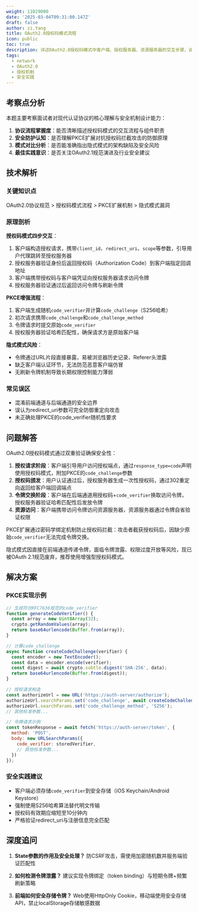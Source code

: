```yaml
---
weight: 11029000
date: '2025-03-04T09:31:00.147Z'
draft: false
author: zi.Yang
title: OAuth2.0授权码模式流程
icon: public
toc: true
description: 详述OAuth2.0授权码模式中客户端、授权服务器、资源服务器的交互步骤，说明PKCE扩展如何防范授权码拦截攻击，并分析隐式模式的安全风险。
tags:
  - network
  - OAuth2.0
  - 授权机制
  - 安全实践
---
```


## 考察点分析

本题主要考察面试者对现代认证协议的核心理解与安全机制设计能力：

1. **协议流程掌握度**：能否清晰描述授权码模式的交互流程与组件职责
2. **安全防护认知**：是否理解PKCE扩展对抗授权码拦截攻击的防御原理
3. **模式对比分析**：是否能准确指出隐式模式的架构缺陷及安全风险
4. **最佳实践意识**：是否关注OAuth2.1规范演进及行业安全建议

## 技术解析

### 关键知识点

OAuth2.0协议规范 > 授权码模式流程 > PKCE扩展机制 > 隐式模式漏洞

### 原理剖析

**授权码模式四步交互**：

1. 客户端构造授权请求，携带`client_id`、`redirect_uri`、`scope`等参数，引导用户代理跳转至授权服务器
2. 授权服务器验证身份后返回授权码（Authorization Code）到客户端指定回调地址
3. 客户端携带授权码与客户端凭证向授权服务器请求访问令牌
4. 授权服务器验证通过后返回访问令牌与刷新令牌

**PKCE增强流程**：

1. 客户端生成随机`code_verifier`并计算`code_challenge`（S256哈希）
2. 初次请求携带`code_challenge`和`code_challenge_method`
3. 令牌请求时提交原始`code_verifier`
4. 授权服务器验证哈希匹配性，确保请求方是原始客户端

**隐式模式风险**：

- 令牌通过URL片段直接暴露，易被浏览器历史记录、Referer头泄露
- 缺乏客户端认证环节，无法防范恶意客户端仿冒
- 无刷新令牌机制导致长期权限控制能力薄弱

### 常见误区

- 混淆前端通道与后端通道的安全边界
- 误认为redirect_uri参数可完全防御重定向攻击
- 未正确处理PKCE的code_verifier随机性要求

## 问题解答

OAuth2.0授权码模式通过双重验证确保安全性：

1. **授权请求阶段**：客户端引导用户访问授权端点，通过`response_type=code`声明使用授权码模式，附加PKCE的`code_challenge`参数
2. **授权码颁发**：用户认证通过后，授权服务器生成一次性授权码，通过302重定向返回给客户端回调端点
3. **令牌交换阶段**：客户端在后端通道用授权码+`code_verifier`换取访问令牌，授权服务器验证哈希匹配性后发放令牌
4. **资源访问**：客户端携带访问令牌访问资源服务器，资源服务器通过令牌自省验证权限

PKCE扩展通过密码学绑定机制防止授权码拦截：攻击者截获授权码后，因缺少原始`code_verifier`无法完成令牌交换。

隐式模式因直接在前端通道传递令牌，面临令牌泄露、权限过度开放等风险，现已被OAuth 2.1规范废弃，推荐使用增强型授权码模式。

## 解决方案

### PKCE实现示例

```javascript
// 生成符合RFC7636规范的code_verifier
function generateCodeVerifier() {
  const array = new Uint8Array(32);
  crypto.getRandomValues(array);
  return base64urlencode(Buffer.from(array));
}

// 计算code_challenge
async function createCodeChallenge(verifier) {
  const encoder = new TextEncoder();
  const data = encoder.encode(verifier);
  const digest = await crypto.subtle.digest('SHA-256', data);
  return base64urlencode(Buffer.from(digest));
}

// 授权请求构造
const authorizeUrl = new URL('https://auth-server/authorize');
authorizeUrl.searchParams.set('code_challenge', await createCodeChallenge(verifier));
authorizeUrl.searchParams.set('code_challenge_method', 'S256');
// 其他标准参数...

// 令牌请求示例
const tokenResponse = await fetch('https://auth-server/token', {
  method: 'POST',
  body: new URLSearchParams({
    code_verifier: storedVerifier,
    // 其他标准参数...
  })
});
```

### 安全实践建议

- 客户端必须存储`code_verifier`到安全存储（iOS Keychain/Android Keystore）
- 强制使用S256哈希算法替代明文传输
- 授权码有效期应缩短至10分钟内
- 严格验证redirect_uri与注册信息完全匹配

## 深度追问

1. **State参数的作用及安全处理？**
   防CSRF攻击，需使用加密随机数并服务端验证匹配性

2. **如何检测令牌泄露？**
   建议实现令牌绑定（token binding）与短期令牌+频繁刷新策略

3. **前端如何安全存储令牌？**
   Web使用HttpOnly Cookie，移动端使用安全存储API，禁止localStorage存储敏感数据
